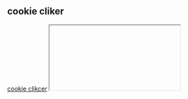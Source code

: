 <hteml lang="em">
<head></head>
<body>
<h2>cookie cliker</h2> 
  <a href="games/cookie-clikcer.html"]>cookie clikcer</a>
<iframe
  scr="https://cyrillbrito.github.io/cookieclicker/"
  ></iframe>
</body>
</hteml>
